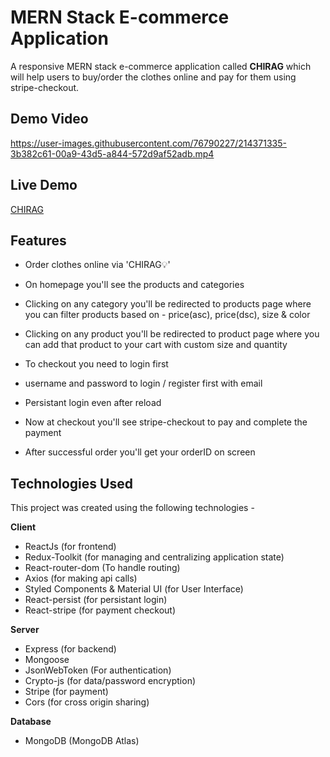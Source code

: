 # MERN Stack E-commerce Application
A responsive MERN stack e-commerce application called <b>CHIRAG</b> which will help users to buy/order the clothes online and pay for them using stripe-checkout.

## Demo Video

https://user-images.githubusercontent.com/76790227/214371335-3b382c61-00a9-43d5-a844-572d9af52adb.mp4

## Live Demo 
<a href='https://chirag.cyclic.app/' target="_blank">CHIRAG</a>

## Features
* Order clothes online via 'CHIRAG💡'

* On homepage you'll see the products and categories

* Clicking on any category you'll be redirected to products page where you can filter products based on - price(asc), price(dsc), size & color 

* Clicking on any product you'll be redirected to product page where you can add that product to your cart with custom size and quantity

* To checkout you need to login first

* username and password to login / register first with email 

* Persistant login even after reload

* Now at checkout you'll see stripe-checkout to pay and complete the payment

* After successful order you'll get your orderID on screen

## Technologies Used
This project was created using the following technologies -

<b>Client</b>
* ReactJs (for frontend)
* Redux-Toolkit (for managing and centralizing application state)
* React-router-dom (To handle routing)
* Axios (for making api calls)
* Styled Components & Material UI (for User Interface)
* React-persist (for persistant login)
* React-stripe (for payment checkout)

<b>Server</b>
* Express (for backend)
* Mongoose
* JsonWebToken (For authentication)
* Crypto-js (for data/password encryption)
* Stripe (for payment)
* Cors (for cross origin sharing)

<b>Database</b>
* MongoDB (MongoDB Atlas)

